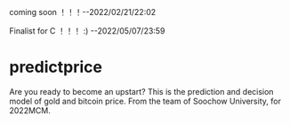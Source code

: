 coming soon ！！！--2022/02/21/22:02

Finalist for C ！！！ :)  --2022/05/07/23:59

# predictprice
Are you ready to become an upstart? This is the prediction and decision model of gold and bitcoin price. From the team of Soochow University, for 2022MCM.
